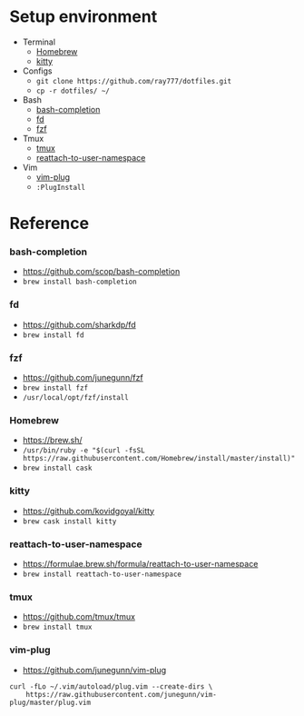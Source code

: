 # Setup environment
- Terminal
  - [Homebrew](#homebrew)
  - [kitty](#kitty)
- Configs
  - `git clone https://github.com/ray777/dotfiles.git`
  - `cp -r dotfiles/ ~/`
- Bash
  - [bash-completion](#bash-completion)
  - [fd](#fd)
  - [fzf](#fzf)
- Tmux
  - [tmux](#tmux)
  - [reattach-to-user-namespace](#reattach-to-user-namespace)
- Vim
  - [vim-plug](#vim-plug)
  - `:PlugInstall`

# Reference

### bash-completion
- https://github.com/scop/bash-completion
- `brew install bash-completion`

### fd
- https://github.com/sharkdp/fd
- `brew install fd`

### fzf
- https://github.com/junegunn/fzf
- `brew install fzf`
- `/usr/local/opt/fzf/install`

### Homebrew
- https://brew.sh/
- `/usr/bin/ruby -e "$(curl -fsSL https://raw.githubusercontent.com/Homebrew/install/master/install)"`
- `brew install cask`

### kitty
- https://github.com/kovidgoyal/kitty
- `brew cask install kitty`

### reattach-to-user-namespace
- https://formulae.brew.sh/formula/reattach-to-user-namespace
- `brew install reattach-to-user-namespace`

### tmux
- https://github.com/tmux/tmux
- `brew install tmux`

### vim-plug
- https://github.com/junegunn/vim-plug
```
curl -fLo ~/.vim/autoload/plug.vim --create-dirs \
    https://raw.githubusercontent.com/junegunn/vim-plug/master/plug.vim
```
